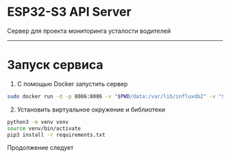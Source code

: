 # ESP32-S3 API Server

Сервер для проекта мониторинга усталости водителей

---

# Запуск сервиса

1. С помощью Docker запустить сервер

```bash
sudo docker run -d -p 8086:8086 -v "$PWD/data:/var/lib/influxdb2" -v "$PWD/config:/etc/influxdb2" influxdb:2
```

2. Установить виртуальное окружение и библиотеки

```bash
python3 -m venv venv
source venv/bin/activate
pip3 install -r requirements.txt
```

Продолжение следует